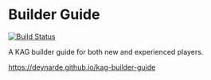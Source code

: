 # Builder Guide

[![Build Status](https://travis-ci.com/deynarde/kag-builder-guide.svg?branch=master)](https://travis-ci.com/deynarde/kag-builder-guide)

A KAG builder guide for both new and experienced players.

https://deynarde.github.io/kag-builder-guide

